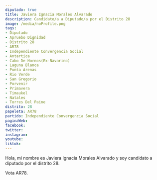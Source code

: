 ```yaml
---
diputado: true
title: Javiera Ignacia Morales Alvarado
description: Candidato/a a Diputado/a por el Distrito 28
image: /media/noProfile.png
tags:
- Diputado
- Apruebo Dignidad
- Distrito 28
- AR78
- Independiente Convergencia Social
- Antartica
- Cabo De Hornos(Ex-Navarino)
- Laguna Blanca
- Punta Arenas
- Rio Verde
- San Gregorio
- Porvenir
- Primavera
- Timaukel
- Natales
- Torres Del Paine
distrito: 28
papeleta: AR78
partido: Independiente Convergencia Social
paginaWeb:
facebook:
twitter:
instagram:
youtube:
tiktok:
---
```

Hola, mi nombre es Javiera Ignacia Morales Alvarado y soy candidato a diputado por el distrito 28.

Vota AR78.